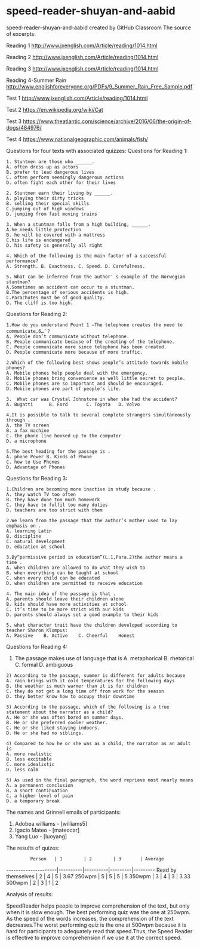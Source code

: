 # speed-reader-shuyan-and-aabid
speed-reader-shuyan-and-aabid created by GitHub Classroom
The source of excerpts:
  
  Reading 1 
  http://www.jxenglish.com/Article/reading/1014.html
 
 Reading 2
  http://www.jxenglish.com/Article/reading/1014.html
  
  Reading 3
  http://www.jxenglish.com/Article/reading/1014.html
  
  Reading 4-Summer Rain
  http://www.englishforeveryone.org/PDFs/9_Summer_Rain_Free_Sample.pdf
  
  Test 1
  http://www.jxenglish.com/Article/reading/1014.html
  
  Test 2
  https://en.wikipedia.org/wiki/Cat
  
  Test 3
  https://www.theatlantic.com/science/archive/2016/06/the-origin-of-dogs/484976/
 
 Test 4
  https://www.nationalgeographic.com/animals/fish/
  
Questions for four texts with associated quizzes:
  Questions for Reading 1:
  
    1. Stuntmen are those who ______.
    A. often dress up as actors
    B. prefer to lead dangerous lives
    C. often perform seemingly dangerous actions
    D. often fight each other for their lives

    2. Stuntmen earn their living by ______.
    A. playing their dirty tricks
    B. selling their special skills
    C.jumping out of high windows
    D. jumping from fast moving trains

    3. When a stuntman falls from a high building, ______.
    A.he needs little protection
    B. he will be covered with a mattress
    C.his life is endangered
    D. his safety is generally all right

    4. Which of the following is the main factor of a successful performance?
    A. Strength. B. Exactness. C. Speed. D. Carefulness.

    5. What can be inferred from the author' s example of the Norwegian stuntman?
    A.Sometimes an accident can occur to a stuntman.
    B.The percentage of serious accidents is high.
    C.Parachutes must be of good quality.
    D. The cliff is too high.
    
  Questions for Reading 2:
    
    1.How do you understand Point 1 —The telephone creates the need to communicate,6…’？
    A. People don’t communicate without telephone.
    B. People communicate because of the creating of the telephone.
    C. People communicate more since telephone has been created.
    D. People communicate more because of more traffic.

    2.Which of the following best shows people’s attitude towards mobile phones?
    A. Mobile phones help people deal with the emergency.
    B. Mobile phones bring convenience as well little secret to people.
    C. Mobile phones are so important and should be encouraged.
    D. Mobile phones are part of people’s life.

    3.  What car was Crystal Johnstone in when she had the accident? 
    A. Bugatti      B. Ford       C. Toyota   D. Volvo

    4.It is possible to talk to several complete strangers simultaneously through .
    A. the TV screen 
    B. a fax machine
    C. the phone line hooked up to the computer
    D. a microphone

    5.The best heading for the passage is .
    A. phone Power B. Kinds of Phone
    C. how to Use Phones
    D. Advantage of Phones
    
   Questions for Reading 3:
    
    1.Children are becoming more inactive in study because .
    A. they watch TV too often 
    B. they have done too much homework
    C. they have to fulfil too many duties
    D. teachers are too strict with them

    2.We learn from the passage that the author’s mother used to lay emphasis on .
    A. learning Latin 
    B. discipline
    C. natural development
    D. education at school

    3.By“permissive period in education”(L.1,Para.2)the author means a time .
    A. when children are allowed to do what they wish to
    B. when everything can be taught at school
    C. when every child can be educated
    D. when children are permitted to receive education

    4. The main idea of the passage is that .
    A. parents should leave their children alone
    B. kids should have more activities at school
    C. it’s time to be more strict with our kids
    D. parents should always set a good example to their kids

    5. what character trait have the children developed according to teacher Sharon Klompus:
    A. Passive    B. Active    C. Cheerful    Honest
    
   Questions for Reading 4:
   
   1) The passage makes use of language that is
    A. metaphorical 
    B. rhetorical 
    C. formal
    D. ambiguous 

    2) According to the passage, summer is different for adults because
    A. rain brings with it cold temperatures for the following days 
    B. the weather is much warmer than it is for children 
    C. they do not get a long time off from work for the season
    D. they better know how to occupy their downtime

    3) According to the passage, which of the following is a true statement about the narrator as a child?
    A. He or she was often bored on summer days. 
    B. He or she preferred cooler weather. 
    C. He or she liked staying indoors.
    D. He or she had no siblings.

    4) Compared to how he or she was as a child, the narrator as an adult is
    A. more realistic 
    B. less excitable 
    C. more idealistic
    D. less calm

    5) As used in the final paragraph, the word reprieve most nearly means
    A. a permanent conclusion 
    B. a short continuation 
    C. a higher level of pain
    D. a temporary break
    
 The names and Grinnell emails of participants:
 
 1. Adobea williams - [williams5]
 2. Igacio Mateo - [mateocar]
 3. Yang Luo - [luoyang]
 
 The results of quizes:
 
             Person   | 1        | 2        | 3       | Average
 ---------------------|----------|----------|---------|---------
 Read by themselves   | 2        | 4        | 5        | 3.67
 250wpm               | 5        | 5        | 5        | 5
 350wpm               | 3        | 4        | 3        | 3.33
 500wpm               | 2        | 3        | 1        | 2
 
 Analysis of results:

SpeedReader helps people to improve comprehension of the text, but only when it is slow enough. The best performing quiz was the one at 250wpm. As the speed of the words increases, the comprehension of the text decreases.The worst performing quiz is the one at 500wpm because it is hard for participants to adequately read that speed.Thus, the Speed Reader is effective to improve comprehension if we use it at the correct speed.  
